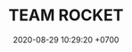 ---
layout: teamCard
permalink: /team/:title.html
categories: LJ06 LIJ1  LIJ4 LIJ5 LIJ6 LIJ8 LIJ9
maincover: /assets/logos/TR.png
puntosLJMAYO24: 
date: 2020-08-29 10:29:20 +0700
title: TEAM ROCKET
route: /liga-indigo
tag: johto042024
color: black
puntosLJ202404: 12
grupo: sur
background: '#F16C38'

team: TEAM ROCKET
ID: TR
puntos: 0
pj: 1

#PARTIDO 1
j1: RONDA 1
maincover1: /assets/logos/TA.png
p1: TR
r1: 0
pp1: TA
rr1: 2
bg1: ofire
pt1: 0
pj1: 0


#PARTIDO 4
maincover4: /assets/logos/ZODIAC.png
j4: RONDA 4
p4: TR
pp4: ZC
bg4: ofire 
r4: 0
rr4: 0
pt4: 0
pj4: 0
#PARTIDO 5
maincover5: /assets/logos/DFS.png
j5: RONDA 5
p5: TR
pp5: PEARL
bg5: fire 
r5: 0
rr5: 0
pt5: 0
pj5: 0
#PARTIDO 6
maincover6: /assets/logos/TSA.png
j6: RONDA 6
bg6: ofire 
p6: TR
r6: 0
pp6: TSA
rr6: 0 
pt6: 0
pj6: 0

#PARTIDO 8
maincover8: /assets/logos/ILEAGUE.png
j8: RONDA 8
p8: TR
r8: 0
pp8: IL
rr8: 0
bg8: ofire 
pt8: 0
pj8: 0
#PARTIDO 9
maincover9: /assets/logos/LGN.png
j9: RONDA 9
p9: TR
pp9: MEW
bg9: fire
r9: 0
rr9: 0 
pt9: 0
pj9: 0
dia: 31
hora: '21:10'
# pj: 11
# pt1: 0
# pt2: 0
# pt3: 0
# pt4: 0
# pt5: 0
# pt6: 0
# pt7: 0
# pt8: 0
# pt9: 0
# pt10: 0
# pt11: 0
# p1:  DFS TR
# r1: 0
# bg1: fire bg-danger
# rr1: 0
# pp1: DFS TR
# p2: DFS TR
# r2: 0
# rr2: 0
# bg2: fire bg-danger
# pp2: NO SMITE
# p3:  DFS TR
# r3: 0
# bg3: fire bg-warning
# rr3: 0
# pp3: JAS
# p4:  DFS TR
# r4: 0
# bg4: fire bg-danger
# rr4: 0
# pp4: DFS DMD
# p5:  DFS TR
# r5: 0
# bg5: fire bg-warning
# rr5: 0
# pp5: T. SATISFACTION
# p6:  DFS TR
# r6: 0
# bg6: fire bg-danger
# rr6: 0
# pp6: S.VANGUARD
# p7:  DFS TR
# r7: 0
# rr7: 0
# bg7: fire bg-danger
# pp7: HGO
# p8:  DFS TR
# r8: 0
# rr8: 0 
# bg8: fire bg-warning
# pp8: HG REGIOS
# p9:  DFS TR
# r9: 0
# bg9: fire bg-success
# rr9: 0
# pp9: ZODIAC
# p10: DFS TR
# r10: 0
# rr10: 0
# bg10: fire bg-danger
# pp10: MBO
# info: 28/05/24
# hora: '22:20'
# r11: 0
# rr11: 0
# bg11: fire bg-danger
# p11:  DFS TR
# pp11: LAST BREATH

---